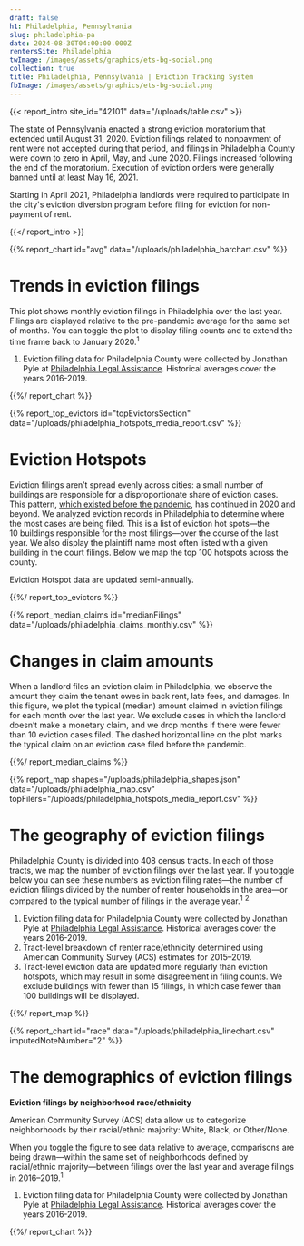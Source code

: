 ```yaml
---
draft: false
h1: Philadelphia, Pennsylvania
slug: philadelphia-pa
date: 2024-08-30T04:00:00.000Z
rentersSite: Philadelphia
twImage: /images/assets/graphics/ets-bg-social.png
collection: true
title: Philadelphia, Pennsylvania | Eviction Tracking System
fbImage: /images/assets/graphics/ets-bg-social.png
---
```

{{< report_intro site_id="42101" data="/uploads/table.csv" >}}

The state of Pennsylvania enacted a strong eviction moratorium that extended until August 31, 2020. Eviction filings related to nonpayment of rent were not accepted during that period, and filings in Philadelphia County were down to zero in April, May, and June 2020. Filings increased following the end of the moratorium. Execution of eviction orders were generally banned until at least May 16, 2021.

Starting in April 2021, Philadelphia landlords were required to participate in the city's eviction diversion program before filing for eviction for non-payment of rent. 

{{</ report_intro >}}


{{% report_chart id="avg" data="/uploads/philadelphia_barchart.csv" %}}





# Trends in eviction filings

This plot shows monthly eviction filings in Philadelphia over the last year. Filings are displayed relative to the pre-pandemic average for the same set of months. You can toggle the plot to display filing counts and to extend the time frame back to January 2020.<sup>1</sup>

1. Eviction filing data for Philadelphia County were collected by Jonathan Pyle at [Philadelphia Legal Assistance](https://philalegal.org/). Historical averages cover the years 2016-2019.





{{%/ report_chart %}}



{{% report_top_evictors id="topEvictorsSection" data="/uploads/philadelphia_hotspots_media_report.csv" %}}


# Eviction Hotspots

Eviction filings aren’t spread evenly across cities: a small number of buildings are responsible for a disproportionate share of eviction cases. This pattern, [which existed before the pandemic](https://evictionlab.org/top-evicting-landlords-drive-us-eviction-crisis/), has continued in 2020 and beyond. We analyzed eviction records in Philadelphia to determine where the most cases are being filed. This is a list of eviction hot spots—the 10 buildings responsible for the most filings—over the course of the last year. We also display the plaintiff name most often listed with a given building in the court filings. Below we map the top 100 hotspots across the county.

Eviction Hotspot data are updated semi-annually.


{{%/ report_top_evictors %}}



{{% report_median_claims id="medianFilings" data="/uploads/philadelphia_claims_monthly.csv" %}}



# Changes in claim amounts

When a landlord files an eviction claim in Philadelphia, we observe the amount they claim the tenant owes in back rent, late fees, and damages. In this figure, we plot the typical (median) amount claimed in eviction filings for each month over the last year. We exclude cases in which the landlord doesn’t make a monetary claim, and we drop months if there were fewer than 10 eviction cases filed. The dashed horizontal line on the plot marks the typical claim on an eviction case filed before the pandemic.



{{%/ report_median_claims %}}


{{% report_map shapes="/uploads/philadelphia_shapes.json" data="/uploads/philadelphia_map.csv" topFilers="/uploads/philadelphia_hotspots_media_report.csv" %}}

# The geography of eviction filings

Philadelphia County is divided into 408 census tracts. In each of those tracts, we map the number of eviction filings over the last year. If you toggle below you can see these numbers as eviction filing rates—the number of eviction filings divided by the number of renter households in the area—or compared to the typical number of filings in the average year.<sup>1</sup> <sup>2</sup>

1. Eviction filing data for Philadelphia County were collected by Jonathan Pyle at [Philadelphia Legal Assistance](https://philalegal.org/). Historical averages cover the years 2016-2019.
2. Tract-level breakdown of renter race/ethnicity determined using American Community Survey (ACS) estimates for 2015–2019.
3. Tract-level eviction data are updated more regularly than eviction hotspots, which may result in some disagreement in filing counts. We exclude buildings with fewer than 15 filings, in which case fewer than 100 buildings will be displayed. 

{{%/ report_map %}}

{{% report_chart id="race" data="/uploads/philadelphia_linechart.csv" imputedNoteNumber="2" %}}

# The demographics of eviction filings

**Eviction filings by neighborhood race/ethnicity**

American Community Survey (ACS) data allow us to categorize neighborhoods by their racial/ethnic majority: White, Black, or Other/None. 

When you toggle the figure to see data relative to average, comparisons are being drawn—within the same set of neighborhoods defined by racial/ethnic majority—between filings over the last year and average filings in 2016–2019.<sup>1</sup> 

1. Eviction filing data for Philadelphia County were collected by Jonathan Pyle at [Philadelphia Legal Assistance](https://philalegal.org/). Historical averages cover the years 2016-2019.

{{%/ report_chart %}}